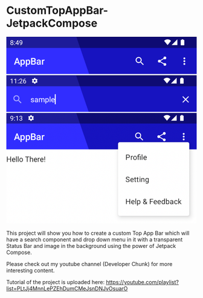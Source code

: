 # CustomTopAppBar-JetpackCompose

![](preview.png)
![](preview_2.png)
![](preview3.png)

This project will show you how to create a custom Top App Bar which will have a search component and drop down menu in it with a transparent Status Bar and image in the background using the power of Jetpack Compose.

Please check out my youtube channel (Developer Chunk) for more interesting content.

Tutorial of the project is uploaded here: https://youtube.com/playlist?list=PLtJj4MnnLePZEhDumCMeJsnDNJvOsuarO

